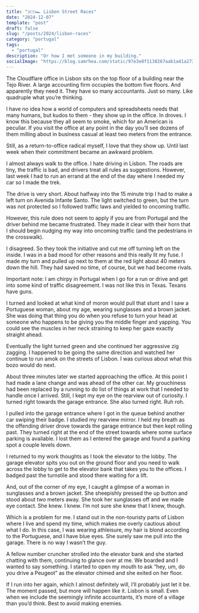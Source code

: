 ```yaml
---
title: "🇵🇹🏎️ Lisbon Street Races"
date: "2024-12-07"
template: "post"
draft: false
slug: "/posts/2024/lisbon-races"
category: "portugal"
tags:
  - "portugal"
description: "Or how I met someone in my building."
socialImage: "https://blog.samrhea.com/static/97e3e0f1138267aab1a41a27307af5fb/18ee2/photo.avif"
---
```


The Cloudflare office in Lisbon sits on the top floor of a building near the Tejo River. A large accounting firm occupies the bottom five floors. And apparently they need it. They have so many accountants. Just so many. Like quadruple what you’re thinking.

I have no idea how a world of computers and spreadsheets needs that many humans, but kudos to them - they show up in the office. In droves. I know this because they all seem to smoke, which for an American is peculiar. If you visit the office at any point in the day you’ll see dozens of them milling about in business casual at least two meters from the entrance.

Still, as a return-to-office radical myself, I love that they show up. Until last week when their commitment became an awkward problem.

I almost always walk to the office. I hate driving in Lisbon. The roads are tiny, the traffic is bad, and drivers treat all rules as suggestions. However, last week I had to run an errand at the end of the day where I needed my car so I made the trek.

The drive is very short. About halfway into the 15 minute trip I had to make a left turn on Avenida Infante Santo. The light switched to green, but the turn was not protected so I followed traffic laws and yielded to oncoming traffic.

However, this rule does not seem to apply if you are from Portugal and the driver behind me became frustrated. They made it clear with their horn that I should begin nudging my way into oncoming traffic (and the pedestrians in the crosswalk).

I disagreed. So they took the initiative and cut me off turning left on the inside. I was in a bad mood for other reasons and this really lit my fuse. I made my turn and pulled up next to them at the red light about 40 meters down the hill. They had saved no time, of course, but we had become rivals.

Important note: I am chirpy in Portugal when I go for a run or drive and get into some kind of traffic disagreement. I was not like this in Texas. Texans have guns.

I turned and looked at what kind of moron would pull that stunt and I saw a Portuguese woman, about my age, wearing sunglasses and a brown jacket. She was doing that thing you do when you refuse to turn your head at someone who happens to be giving you the middle finger and yapping. You could see the muscles in her neck straining to keep her gaze exactly straight ahead.

Eventually the light turned green and she continued her aggressive zig zagging. I happened to be going the same direction and watched her continue to run amok on the streets of Lisbon. I was curious about what this bozo would do next.

About three minutes later we started approaching the office. At this point I had made a lane change and was ahead of the other car. My grouchiness had been replaced by a running to do list of things at work that I needed to handle once I arrived. Still, I kept my eye on the rearview out of curiosity. I turned right towards the garage entrance. She also turned right. Ruh roh.

I pulled into the garage entrance where I got in the queue behind another car swiping their badge. I studied my rearview mirror. I held my breath as the offending driver drove towards the garage entrance but then kept rolling past. They turned right at the end of the street towards where some surface parking is available. I lost them as I entered the garage and found a parking spot a couple levels down.

I returned to my work thoughts as I took the elevator to the lobby. The garage elevator spits you out on the ground floor and you need to walk across the lobby to get to the elevator bank that takes you to the offices. I badged past the turnstile and stood there waiting for a lift.

And, out of the corner of my eye, I caught a glimpse of a woman in sunglasses and a brown jacket. She sheepishly pressed the up button and stood about two meters away. She took her sunglasses off and we made eye contact. She knew. I knew. I’m not sure she knew that I knew, though.

Which is a problem for me. I stand out in the non-touristy parts of Lisbon where I live and spend my time, which makes me overly cautious about what I do. In this case, I was wearing athleisure, my hair is blond according to the Portuguese, and I have blue eyes. She surely saw me pull into the garage. There is no way I wasn’t the guy.

A fellow number cruncher strolled into the elevator bank and she started chatting with them, continuing to glance over at me. We boarded and I wanted to say something. I started to open my mouth to ask “hey, um, do you drive a Peugeot” as the elevator chimed and she exited on her floor.

If I run into her again, which I almost definitely will, I’ll probably just let it be. The moment passed, but more will happen like it. Lisbon is small. Even when we include the seemingly infinite accountants, it’s more of a village than you’d think. Best to avoid making enemies.

